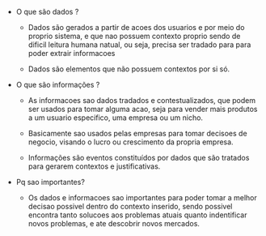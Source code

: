 * O que são dados ?

  * Dados são gerados a partir de acoes dos usuarios e por meio do proprio sistema, e que nao possuem contexto proprio sendo de dificil leitura humana natual, ou seja, precisa ser tradado para para poder extrair informacoes

  * Dados são elementos que não possuem contextos por si só.

* O que são informações ? 
  
  * As informacoes sao dados tradados e contestualizados, que podem ser usados para tomar alguma acao, seja para vender mais produtos a um usuario especifico, uma empresa ou um nicho. 
  
  * Basicamente sao usados pelas empresas para tomar decisoes de negocio, visando o lucro ou crescimento da propria empresa.
  
  * Informações são eventos constituídos por dados  que são tratados para gerarem contextos e justificativas.

* Pq sao importantes?
  * Os dados e informacoes sao importantes para poder tomar a melhor decisao possivel dentro do contexto inserido, sendo possivel encontra tanto solucoes aos problemas atuais quanto indentificar novos problemas, e ate descobrir novos mercados.